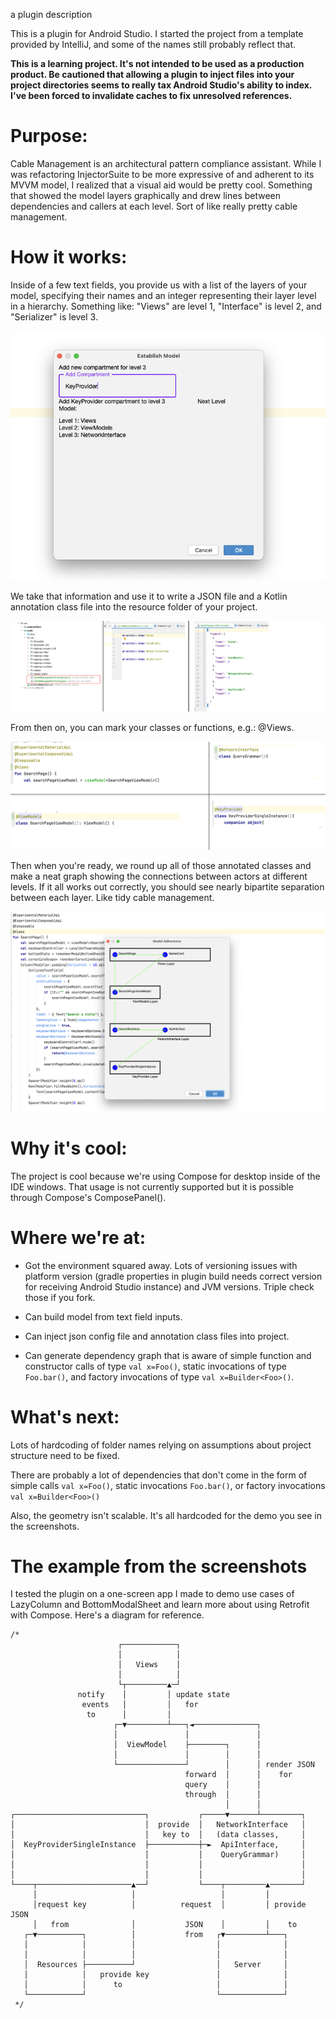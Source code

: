 
<!-- Plugin description -->
a plugin description
<!-- Plugin description end -->



This is a plugin for Android Studio. I started the project from a template provided by IntelliJ, and some
of the names still probably reflect that. 

**This is a learning project. It's not intended to be used as a production product. Be cautioned that allowing a plugin to inject files into your project directories seems to really tax Android Studio's ability to index. I've been forced to invalidate caches to fix unresolved references.** 



# Purpose:

Cable Management is an architectural pattern compliance assistant. While I was refactoring InjectorSuite to be more
expressive of and adherent to its MVVM model, I realized that a visual aid would be pretty cool. Something that showed
the model layers graphically and drew lines between dependencies and callers at each level. Sort of like really pretty cable
management.

# How it works:

Inside of a few text fields, you provide us with a list of the layers of your model, specifying their names and an integer representing their
layer level in a hierarchy. Something like: "Views" are level 1, "Interface" is level 2, and "Serializer" is level 3. 

![Image](/readme_images/establish_model.png)


We take that information and use it to write a JSON file and a Kotlin annotation class file into
the resource folder of your project. 

![Image](/readme_images/injected_files.png)

From then on, you can mark your classes or functions, e.g.: @Views.

![Images](/readme_images/annotation_use.png)

Then when you're ready, we round up all of those annotated classes and make a neat graph showing the connections
between actors at different levels. If it all works out correctly, you should see nearly bipartite separation between each layer.
Like tidy cable management. 

![Images](/readme_images/generated_graph.png)

# Why it's cool:

The project is cool because we're using Compose for desktop inside of the IDE windows. That usage is not currently 
supported but it is possible through Compose's ComposePanel(). 

# Where we're at:


- Got the environment squared away. Lots of versioning issues with platform version (gradle properties in plugin build
needs correct version for receiving Android Studio instance) and JVM versions. Triple check those if you fork.

- Can build model from text field inputs.

- Can inject json config file and annotation class files into project.

- Can generate dependency graph that is aware of simple function and constructor calls of type ``val x=Foo()``, 
static invocations of type ``Foo.bar()``, and factory invocations of type ``val x=Builder<Foo>()``.

# What's next:

Lots of hardcoding of folder names relying on assumptions about project structure need to be fixed.

There are probably a lot of dependencies that don't come in the form of simple calls ``val x=Foo()``,
static invocations ``Foo.bar()``, or factory invocations ``val x=Builder<Foo>()``

Also, the geometry isn't scalable. It's all hardcoded for the demo you see in the screenshots. 



# The example from the screenshots

I tested the plugin on a one-screen app I made to demo use cases of LazyColumn and BottomModalSheet and learn more about using Retrofit with Compose. Here's a diagram for reference. 

```
/*
                        ┌────────────┐
                        │            │
                        │   Views    │
                        │            │
                        └┬─────────▲─┘
               notify    │         │ update state
                events   │         │   for
                 to      │         │
                       ┌─▼─────────┴───┐◄──────────────┐
                       │               │               │
                       │  ViewModel    ├────────┐      │
                       │               │        │      │
                       └───────────────┘        │      │ render JSON
                                       forward  │      │    for
                                       query    │      │
                                       through  │      │
                                                │      │
┌─────────────────────────────┐           ┌─────▼──────┴─────────┐
│                             │  provide  │   NetworkInterface   │
│                             │   key to  │   (data classes,     │
│  KeyProviderSingleInstance  ├───────────┼─►  ApiInterface,     │
│                             │           │    QueryGrammar)     │
│                             │           │                      │
│                             │           │                      │
└────┬─────────────────────▲──┘           └────┬─────────▲───────┘
     │                     │                   │         │
     │request key          │          request  │         │ provide JSON
     │   from              │           JSON    │         │    to
   ┌─▼──────────┐          │           from   ┌▼─────────┴───┐
   │            │          │                  │              │
   │            │          │                  │              │
   │  Resources ├──────────┘                  │   Server     │
   │            │   provide key               │              │
   │            │      to                     │              │
   └────────────┘                             └──────────────┘
 */
 ```

